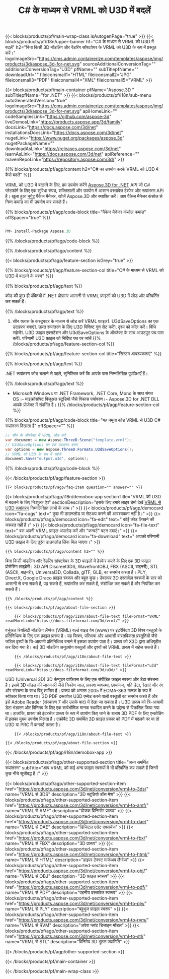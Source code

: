 ﻿---
title: C# के माध्यम से VRML को U3D में बदलें 
weight: 3390
url: /hi/net/conversion/vrml-to-u3d/ 
description: VRML से U3D C# रूपांतरण के लिए नमूना कोड। बैच VRML फ़ाइलों के लिए U3D VB.NET, Asp.NET या किसी .NET आधारित एप्लिकेशन में रूपांतरण के लिए API उदाहरण कोड का उपयोग करें।
---
{{< blocks/products/pf/main-wrap-class isAutogenPage="true" >}}
{{< blocks/products/pf/i18n/upper-banner h1="C# के माध्यम से VRML को U3D में बदलें" h2="बिना किसी 3D मॉडलिंग और रेंडरिंग सॉफ़्टवेयर के VRML को U3D के रूप में प्रस्तुत करें।" logoImageSrc="https://cms.admin.containerize.com/templates/aspose/img/products/3d/aspose_3d-for-net.svg" sourceAdditionalConversionTag="" additionalConversionTag="U3D" pfName="" subTitlepfName="" downloadUrl="" fileiconsmall1="HTML" fileiconsmall2="JPG" fileiconsmall3="PDF" fileiconsmall4="XML" fileiconsmall5="VRML" >}}

{{< blocks/products/pf/main-container pfName="Aspose.3D " subTitlepfName="for .NET" >}}
{{< blocks/products/pf/i18n/sub-menu autoGeneratedVersion="true" logoImageSrc="https://cms.admin.containerize.com/templates/aspose/img/products/3d/aspose_3d-for-net.svg" apiHomeLink="" codeSamplesLink="https://github.com/aspose-3d" liveDemosLink="https://products.aspose.app/3d/family" docsLink="https://docs.aspose.com/3d/net" installationsDocsLink="https://docs.aspose.com/3d/net" nugetLink="https://www.nuget.org/packages/aspose.3d" nugetPackageName="" downloadAsLink="https://releases.aspose.com/3d/net" learnAsLink="https://docs.aspose.com/3d/net" apiReference="" mavenRepoLink="https://repository.aspose.com/3d/" >}}

{{% blocks/products/pf/agp/content h2="C# का उपयोग करके VRML को U3D में कैसे बदलें" %}}

 VRML को U3D में बदलने के लिए, हम उपयोग करेंगे
 [Aspose.3D for .NET](https://products.aspose.com/3d/net) 
 API जो C# प्लेटफॉर्म के लिए एक सुविधा संपन्न, शक्तिशाली और उपयोग में आसान दस्तावेज़ हेरफेर और रूपांतरण API है। खुला हुआ
 [नुगेट](https://www.nuget.org/packages/aspose.3d) 
 पैकेज मैनेजर, खोजें
 Aspose.3D 
 और स्थापित करें। आप पैकेज मैनेजर कंसोल से निम्न कमांड का भी उपयोग कर सकते हैं।

{{% blocks/products/pf/agp/code-block title="पैकेज मैनेजर कंसोल कमांड" offSpacer="true" %}}

```cs

PM> Install-Package Aspose.3D


```

{{% /blocks/products/pf/agp/code-block %}}

{{% /blocks/products/pf/agp/content %}}

{{< blocks/products/pf/agp/feature-section isGrey="true" >}}

{{% blocks/products/pf/agp/feature-section-col title="C# के माध्यम से VRML को U3D में बदलने के चरण" %}}

{{% blocks/products/pf/agp/text %}}

 कोड की कुछ ही पंक्तियों में .NET प्रोग्रामर आसानी से VRML फ़ाइलों को U3D में लोड और परिवर्तित कर सकते हैं।

{{% /blocks/products/pf/agp/text %}}

1. सीन क्लास के कंस्ट्रक्टर के माध्यम से लोड करें VRML फ़ाइल1. U3dSaveOptions का एक उदाहरण बनाएं1. उन्नत रूपांतरण के लिए U3D विशिष्ट गुण सेट करें1. दृश्य को कॉल करें। विधि सहेजें1. U3D फ़ाइल एक्सटेंशन और U3dSaveOptions के ऑब्जेक्ट के साथ आउटपुट पथ पास करें1. परिणामी U3D फ़ाइल को निर्दिष्ट पथ पर जांचें
{{% /blocks/products/pf/agp/feature-section-col %}}

{{% blocks/products/pf/agp/feature-section-col title="सिस्टम आवश्यकताएं" %}}

{{% blocks/products/pf/agp/text %}}

 .NET रूपांतरण कोड चलाने से पहले, सुनिश्चित करें कि आपके पास निम्नलिखित पूर्वापेक्षाएँ हैं।

{{% /blocks/products/pf/agp/text %}}

- Microsoft Windows या .NET Framework, .NET Core, Mono के साथ संगत OS।- माइक्रोसॉफ्ट विजुअल स्टूडियो जैसे विकास पर्यावरण।- Aspose.3D for .NET DLL आपके प्रोजेक्ट में संदर्भित है।
{{% /blocks/products/pf/agp/feature-section-col %}}

{{% blocks/products/pf/agp/code-block title="यह नमूना कोड VRML से U3D C# रूपांतरण दिखाता है" offSpacer="" %}}

```cs
// सीन के ऑब्जेक्ट में VRML लोड करें 
var document = new Aspose.ThreeD.Scene("template.vrml");
// U3dSaveOptions का एक उदाहरण बनाएं 
var options = new Aspose.ThreeD.Formats.U3dSaveOptions();
// VRML को U3D के रूप में सहेजें 
document.Save("output.u3d", options); 


```

{{% /blocks/products/pf/agp/code-block %}}

{{< /blocks/products/pf/agp/feature-section >}}

    {{< blocks/products/pf/agp/faq-item question="" answer="" >}}
 

<!-- aboutfile Starts -->

{{< blocks/products/pf/agp/i18n/demobox-app sectionTitle="VRML को U3D में बदलने के लिए निःशुल्क ऐप" sectionDescription="इसके लिए हमारे लाइव डेमो देखें [VRML से U3D रूपांतरण](https://products.aspose.app/3d/conversion/vrml-to-u3d) निम्नलिखित लाभों के साथ।" >}}
        {{< blocks/products/pf/agp/democard icon="fa-cogs" text=" कुछ भी डाउनलोड या सेटअप करने की आवश्यकता नहीं है।" >}}
        {{< blocks/products/pf/agp/democard icon="fa-edit" text=" कोई कोड लिखने की जरूरत नहीं है।" >}}
        {{< blocks/products/pf/agp/democard icon="fa-file-text" text=" बस अपनी VRML फ़ाइल अपलोड करें और \"कन्वर्ट\" बटन दबाएं।" >}}
        {{< blocks/products/pf/agp/democard icon="fa-download" text=" आपको परिणामी U3D फ़ाइल के लिए तुरंत डाउनलोड लिंक मिल जाएगा।" >}}

    {{% blocks/products/pf/agp/content h2="" %}}

 बिना किसी मॉडलिंग और रेंडरिंग सॉफ्टवेयर के 3D फाइलों में हेरफेर करने के लिए एक 3D फाइल प्रोसेसिंग लाइब्रेरी। 3D API Discreet3DS, WavefrontOBJ, FBX (ASCII, बाइनरी), STL (ASCII, बाइनरी), Universal3D, Collada, glTF, GLB, का समर्थन करता है। PLY, DirectX, Google Draco फ़ाइल स्वरूप और बहुत कुछ। डेवलपर 3D दस्तावेज़ स्वरूपों के सार को आसानी से बना सकते हैं, पढ़ सकते हैं, रूपांतरित कर सकते हैं, संशोधित कर सकते हैं और नियंत्रित कर सकते हैं।



    {{% /blocks/products/pf/agp/content %}}

    {{< blocks/products/pf/agp/about-file-section >}}

        {{< blocks/products/pf/agp/i18n/about-file-text fileFormat="VRML" readMoreLink="https://docs.fileformat.com/3d/vrml/" >}}
वर्चुअल रियलिटी मॉडलिंग लैंग्वेज (VRML) वर्ल्ड वाइड वेब (www) पर इंटरैक्टिव 3D विश्व वस्तुओं के प्रतिनिधित्व के लिए एक फ़ाइल प्रारूप है। यह चित्रण, परिभाषा और आभासी वास्तविकता प्रस्तुतियों जैसे जटिल दृश्यों के त्रि-आयामी प्रतिनिधित्व बनाने में इसका उपयोग पाता है। प्रारूप को X3D द्वारा अधिगृहीत कर दिया गया है। कई 3D मॉडलिंग अनुप्रयोग वस्तुओं और दृश्यों को VRML प्रारूप में सहेज सकते हैं।

        {{< /blocks/products/pf/agp/i18n/about-file-text >}}

        {{< blocks/products/pf/agp/i18n/about-file-text fileFormat="u3d" readMoreLink="https://docs.fileformat.com/3d/u3d/" >}}
U3D (Universal 3D) 3D कंप्यूटर ग्राफ़िक्स के लिए एक संपीड़ित फ़ाइल स्वरूप और डेटा संरचना है। इसमें 3D मॉडल की जानकारी जैसे त्रिकोण जाल, प्रकाश व्यवस्था, छायांकन, गति डेटा, रेखाएं और रंग और संरचना के साथ बिंदु शामिल हैं। प्रारूप को अगस्त 2005 में ECMA-363 मानक के रूप में स्वीकार किया गया था। 3D PDF दस्तावेज़ U3D एम्बेड करने वाली वस्तुओं का समर्थन करते हैं और इसे Adobe Reader (संस्करण 7 और उसके बाद) में देखा जा सकता है। U3D प्रारूप को त्रि-आयामी डेटा भंडारण और विनिमय के लिए एक सार्वभौमिक मानक स्थापित करने के उद्देश्य से विकसित किया गया था। हालांकि, प्रारूप को इंटरचेंज प्रारूप के रूप में उपयोग किए जाने के बजाय 3D PDF के लिए एन्कोडिंग में इसका मुख्य उपयोग मिलता है। एक्रोबैट 3D समर्थित 3D फ़ाइल प्रकार को PDF में बदलने पर या तो U3D या PRC में कनवर्ट करता है।

        {{< /blocks/products/pf/agp/i18n/about-file-text >}}

    {{< /blocks/products/pf/agp/about-file-section >}}

{{< /blocks/products/pf/agp/i18n/demobox-app >}}

<!-- aboutfile Ends -->

{{< blocks/products/pf/agp/other-supported-section title="अन्य समर्थित रूपांतरण" subTitle="आप VRML को कई अन्य फ़ाइल स्वरूपों में भी परिवर्तित कर सकते हैं जिनमें कुछ नीचे सूचीबद्ध हैं।" >}}

{{< blocks/products/pf/agp/other-supported-section-item href="https://products.aspose.com/3d/net/conversion/vrml-to-3ds/" name="VRML से 3DS" description="3D स्टूडियो डॉस मेश" >}}
{{< blocks/products/pf/agp/other-supported-section-item href="https://products.aspose.com/3d/net/conversion/vrml-to-amf/" name="VRML से AMF" description="योजक विनिर्माण प्रारूप" >}}
{{< blocks/products/pf/agp/other-supported-section-item href="https://products.aspose.com/3d/net/conversion/vrml-to-dae/" name="VRML से DAE" description="डिजिटल एसेट एक्सचेंज" >}}
{{< blocks/products/pf/agp/other-supported-section-item href="https://products.aspose.com/3d/net/conversion/vrml-to-fbx/" name="VRML से FBX" description="3D प्रारूप" >}}
{{< blocks/products/pf/agp/other-supported-section-item href="https://products.aspose.com/3d/net/conversion/vrml-to-html/" name="VRML से HTML" description="हाइपर टेक्स्ट मार्कअप लैंग्वेज" >}}
{{< blocks/products/pf/agp/other-supported-section-item href="https://products.aspose.com/3d/net/conversion/vrml-to-obj/" name="VRML से OBJ" description="3D फ़ाइल स्वरूप" >}}
{{< blocks/products/pf/agp/other-supported-section-item href="https://products.aspose.com/3d/net/conversion/vrml-to-pdf/" name="VRML से PDF" description="वहनीय दस्तावेज़ स्वरूप" >}}
{{< blocks/products/pf/agp/other-supported-section-item href="https://products.aspose.com/3d/net/conversion/vrml-to-ply/" name="VRML से PLY" description="बहुभुज फ़ाइल स्वरूप" >}}
{{< blocks/products/pf/agp/other-supported-section-item href="https://products.aspose.com/3d/net/conversion/vrml-to-rvm/" name="VRML से RVM" description="अवेवा प्लांट डिजाइन मॉडल" >}}
{{< blocks/products/pf/agp/other-supported-section-item href="https://products.aspose.com/3d/net/conversion/vrml-to-stl/" name="VRML से STL" description="विनिमेय 3D भूतल ज्यामिति" >}}

{{< /blocks/products/pf/agp/other-supported-section >}}

{{< /blocks/products/pf/main-container >}}
    
{{< /blocks/products/pf/main-wrap-class >}}